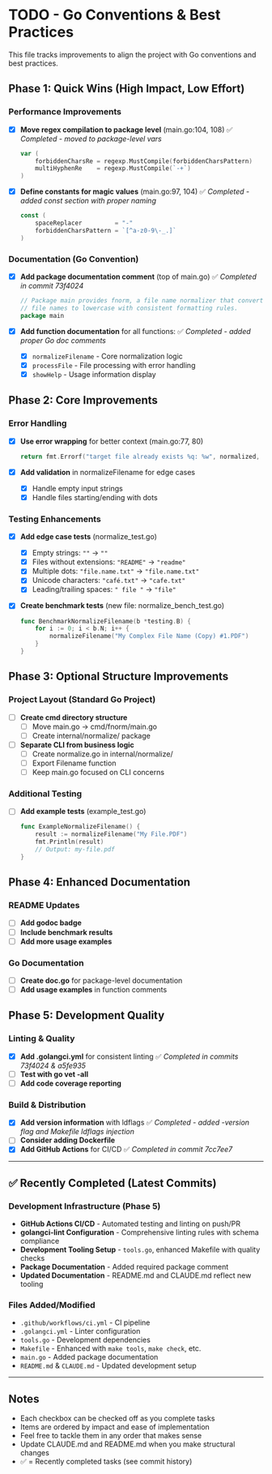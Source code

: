 # TODO - Go Conventions & Best Practices

This file tracks improvements to align the project with Go conventions and best practices.

## Phase 1: Quick Wins (High Impact, Low Effort)

### Performance Improvements

- [x] **Move regex compilation to package level** (main.go:104, 108) ✅ _Completed - moved to package-level vars_

  ```go
  var (
      forbiddenCharsRe = regexp.MustCompile(forbiddenCharsPattern)
      multiHyphenRe    = regexp.MustCompile(`-+`)
  )
  ```

- [x] **Define constants for magic values** (main.go:97, 104) ✅ _Completed - added const section with proper naming_

  ```go
  const (
      spaceReplacer         = "-"
      forbiddenCharsPattern = `[^a-z0-9\-_.]`
  )
  ```

### Documentation (Go Convention)

- [x] **Add package documentation comment** (top of main.go) ✅ _Completed in commit 73f4024_

  ```go
  // Package main provides fnorm, a file name normalizer that converts
  // file names to lowercase with consistent formatting rules.
  package main
  ```

- [x] **Add function documentation** for all functions: ✅ _Completed - added proper Go doc comments_
  - [x] `normalizeFilename` - Core normalization logic
  - [x] `processFile` - File processing with error handling
  - [x] `showHelp` - Usage information display

## Phase 2: Core Improvements

### Error Handling

- [x] **Use error wrapping** for better context (main.go:77, 80)

  ```go
  return fmt.Errorf("target file already exists %q: %w", normalized, os.ErrExist)
  ```

- [x] **Add validation** in normalizeFilename for edge cases
  - [x] Handle empty input strings
  - [x] Handle files starting/ending with dots

### Testing Enhancements

- [x] **Add edge case tests** (normalize_test.go)
  - [x] Empty strings: `""` → `""`
  - [x] Files without extensions: `"README"` → `"readme"`
  - [x] Multiple dots: `"file.name.txt"` → `"file.name.txt"`
  - [x] Unicode characters: `"café.txt"` → `"cafe.txt"`
  - [x] Leading/trailing spaces: `" file "` → `"file"`

- [x] **Create benchmark tests** (new file: normalize_bench_test.go)

  ```go
  func BenchmarkNormalizeFilename(b *testing.B) {
      for i := 0; i < b.N; i++ {
          normalizeFilename("My Complex File Name (Copy) #1.PDF")
      }
  }
  ```

## Phase 3: Optional Structure Improvements

### Project Layout (Standard Go Project)

- [ ] **Create cmd directory structure**
  - [ ] Move main.go → cmd/fnorm/main.go
  - [ ] Create internal/normalize/ package

- [ ] **Separate CLI from business logic**
  - [ ] Create normalize.go in internal/normalize/
  - [ ] Export Filename function
  - [ ] Keep main.go focused on CLI concerns

### Additional Testing

- [ ] **Add example tests** (example_test.go)

  ```go
  func ExampleNormalizeFilename() {
      result := normalizeFilename("My File.PDF")
      fmt.Println(result)
      // Output: my-file.pdf
  }
  ```

## Phase 4: Enhanced Documentation

### README Updates

- [ ] **Add godoc badge**
- [ ] **Include benchmark results**
- [ ] **Add more usage examples**

### Go Documentation

- [ ] **Create doc.go** for package-level documentation
- [ ] **Add usage examples** in function comments

## Phase 5: Development Quality

### Linting & Quality

- [x] **Add .golangci.yml** for consistent linting ✅ _Completed in commits 73f4024 & a5fe935_
- [ ] **Test with go vet -all**
- [ ] **Add code coverage reporting**

### Build & Distribution

- [x] **Add version information** with ldflags ✅ _Completed - added -version flag and Makefile ldflags injection_
- [ ] **Consider adding Dockerfile**
- [x] **Add GitHub Actions** for CI/CD ✅ _Completed in commit 7cc7ee7_

---

## ✅ Recently Completed (Latest Commits)

### Development Infrastructure (Phase 5)

- **GitHub Actions CI/CD** - Automated testing and linting on push/PR
- **golangci-lint Configuration** - Comprehensive linting rules with schema compliance
- **Development Tooling Setup** - `tools.go`, enhanced Makefile with quality checks
- **Package Documentation** - Added required package comment
- **Updated Documentation** - README.md and CLAUDE.md reflect new tooling

### Files Added/Modified

- `.github/workflows/ci.yml` - CI pipeline
- `.golangci.yml` - Linter configuration
- `tools.go` - Development dependencies
- `Makefile` - Enhanced with `make tools`, `make check`, etc.
- `main.go` - Added package documentation
- `README.md` & `CLAUDE.md` - Updated development setup

---

## Notes

- Each checkbox can be checked off as you complete tasks
- Items are ordered by impact and ease of implementation
- Feel free to tackle them in any order that makes sense
- Update CLAUDE.md and README.md when you make structural changes
- ✅ = Recently completed tasks (see commit history)
